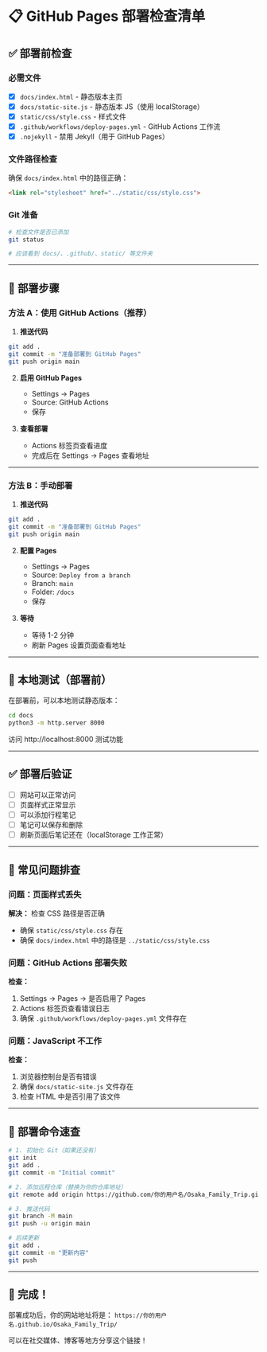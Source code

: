 # 📋 GitHub Pages 部署检查清单

## ✅ 部署前检查

### 必需文件

- [x] `docs/index.html` - 静态版本主页
- [x] `docs/static-site.js` - 静态版本 JS（使用 localStorage）
- [x] `static/css/style.css` - 样式文件
- [x] `.github/workflows/deploy-pages.yml` - GitHub Actions 工作流
- [x] `.nojekyll` - 禁用 Jekyll（用于 GitHub Pages）

### 文件路径检查

确保 `docs/index.html` 中的路径正确：
```html
<link rel="stylesheet" href="../static/css/style.css">
```

### Git 准备

```bash
# 检查文件是否已添加
git status

# 应该看到 docs/、.github/、static/ 等文件夹
```

---

## 🚀 部署步骤

### 方法 A：使用 GitHub Actions（推荐）

1. **推送代码**
```bash
git add .
git commit -m "准备部署到 GitHub Pages"
git push origin main
```

2. **启用 GitHub Pages**
   - Settings → Pages
   - Source: GitHub Actions
   - 保存

3. **查看部署**
   - Actions 标签页查看进度
   - 完成后在 Settings → Pages 查看地址

---

### 方法 B：手动部署

1. **推送代码**
```bash
git add .
git commit -m "准备部署到 GitHub Pages"
git push origin main
```

2. **配置 Pages**
   - Settings → Pages
   - Source: `Deploy from a branch`
   - Branch: `main`
   - Folder: `/docs`
   - 保存

3. **等待**
   - 等待 1-2 分钟
   - 刷新 Pages 设置页面查看地址

---

## 🧪 本地测试（部署前）

在部署前，可以本地测试静态版本：

```bash
cd docs
python3 -m http.server 8000
```

访问 http://localhost:8000 测试功能

---

## ✅ 部署后验证

- [ ] 网站可以正常访问
- [ ] 页面样式正常显示
- [ ] 可以添加行程笔记
- [ ] 笔记可以保存和删除
- [ ] 刷新页面后笔记还在（localStorage 工作正常）

---

## 🐛 常见问题排查

### 问题：页面样式丢失

**解决：** 检查 CSS 路径是否正确
- 确保 `static/css/style.css` 存在
- 确保 `docs/index.html` 中的路径是 `../static/css/style.css`

### 问题：GitHub Actions 部署失败

**检查：**
1. Settings → Pages → 是否启用了 Pages
2. Actions 标签页查看错误日志
3. 确保 `.github/workflows/deploy-pages.yml` 文件存在

### 问题：JavaScript 不工作

**检查：**
1. 浏览器控制台是否有错误
2. 确保 `docs/static-site.js` 文件存在
3. 检查 HTML 中是否引用了该文件

---

## 📝 部署命令速查

```bash
# 1. 初始化 Git（如果还没有）
git init
git add .
git commit -m "Initial commit"

# 2. 添加远程仓库（替换为你的仓库地址）
git remote add origin https://github.com/你的用户名/Osaka_Family_Trip.git

# 3. 推送代码
git branch -M main
git push -u origin main

# 后续更新
git add .
git commit -m "更新内容"
git push
```

---

## 🎉 完成！

部署成功后，你的网站地址将是：
`https://你的用户名.github.io/Osaka_Family_Trip/`

可以在社交媒体、博客等地方分享这个链接！

